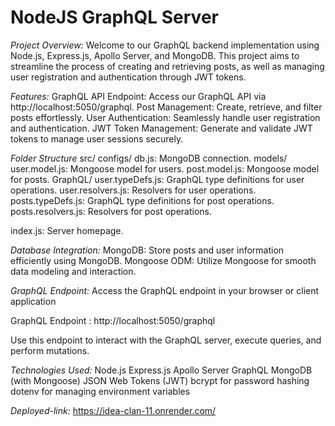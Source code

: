 # NodeJS GraphQL Server
*Project Overview:*
Welcome to our GraphQL backend implementation using Node.js, Express.js, Apollo Server, and MongoDB.
This project aims to streamline the process of creating and retrieving posts, as well as managing user
registration and authentication through JWT tokens.

*Features:*
GraphQL API Endpoint: Access our GraphQL API via http://localhost:5050/graphql.
Post Management: Create, retrieve, and filter posts effortlessly.
User Authentication: Seamlessly handle user registration and authentication.
JWT Token Management: Generate and validate JWT tokens to manage user sessions securely.


*Folder Structure*
src/
    configs/
            db.js: MongoDB connection.
    models/
            user.model.js: Mongoose model for users.
            post.model.js: Mongoose model for posts.
    GraphQL/
            user.typeDefs.js: GraphQL type definitions for user operations.
            user.resolvers.js: Resolvers for user operations.
            posts.typeDefs.js: GraphQL type definitions for post operations.
            posts.resolvers.js: Resolvers for post operations.
   
  index.js: Server homepage.

*Database Integration:*
MongoDB: Store posts and user information efficiently using MongoDB.
Mongoose ODM: Utilize Mongoose for smooth data modeling and interaction.

*GraphQL Endpoint:*
Access the GraphQL endpoint in your browser or client application

GraphQL Endpoint : http://localhost:5050/graphql

Use this endpoint to interact with the GraphQL server, execute queries, and perform mutations.

*Technologies Used:*
Node.js
Express.js
Apollo Server
GraphQL
MongoDB (with Mongoose)
JSON Web Tokens (JWT)
bcrypt for password hashing
dotenv for managing environment variables

*Deployed-link:*
https://idea-clan-11.onrender.com/
